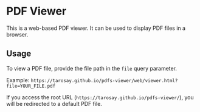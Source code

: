 # PDF Viewer

This is a web-based PDF viewer. It can be used to display PDF files in a browser.

## Usage

To view a PDF file, provide the file path in the `file` query parameter.

Example:
`https://tarosay.github.io/pdfs-viewer/web/viewer.html?file=YOUR_FILE.pdf`

If you access the root URL (`https://tarosay.github.io/pdfs-viewer/`), you will be redirected to a default PDF file.
